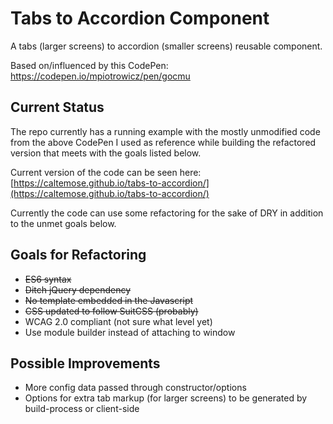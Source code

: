 # Tabs to Accordion Component

A tabs (larger screens) to accordion (smaller screens) reusable component.

Based on/influenced by this CodePen: https://codepen.io/mpiotrowicz/pen/gocmu


## Current Status

The repo currently has a running example with the mostly unmodified code from the above CodePen I used as reference while building the refactored version that meets with the goals listed below.

Current version of the code can be seen here:
[https://caltemose.github.io/tabs-to-accordion/](https://caltemose.github.io/tabs-to-accordion/)

Currently the code can use some refactoring for the sake of DRY in addition to the unmet goals below.

## Goals for Refactoring

- ~~ES6 syntax~~
- ~~Ditch jQuery dependency~~
- ~~No template embedded in the Javascript~~
- ~~CSS updated to follow SuitCSS (probably)~~
- WCAG 2.0 compliant (not sure what level yet)
- Use module builder instead of attaching to window

## Possible Improvements

- More config data passed through constructor/options
- Options for extra tab markup (for larger screens) to be generated by build-process or client-side

